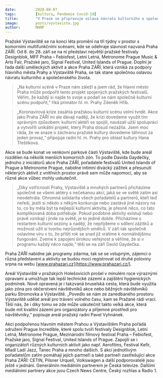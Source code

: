 ```yaml
---
date:         2020-08-07
tags:         [kultura, Pandemie Covid-19]
title:        "V Praze se připravuje oslava návratu kulturního a společenského života"
image: 	      posts/vystaviste.jpg
author:       MHMP
---
```



Pražské Výstaviště se na konci léta promění na tři týdny v prostor s komorními multifunkčními scénami, kde se odehraje slavnost nazvaná Praha ZÁŘÍ. Od 8. do 28. září se na ní představí největší pražské festivaly Designblok, MFF Praha – Febiofest, Letní Letná, Metronome Prague Music & Arts Fair, Pražské jaro, Signal Festival, United Islands of Prague. Doplní je řada další uměleckých aktivit a akce Praha ZÁŘÍ, která vzniká za podpory hlavního města Prahy a Výstaviště Praha, se tak stane společnou oslavou návratu kulturního a společenského života. 

> „Na kulturní scéně v Praze nám záleží a jsem rád, že hlavní město Praha může podpořit tento projekt spojených pražských festivalů. Věřím, že každý si najde to svoje a podaří se nám společně kulturní scénu podpořit,“ říká primátor hl. m. Prahy Zdeněk Hřib.

> „Koronavirová krize zasáhla pražskou kulturní scénu velmi tvrdě. Akce jako Praha ZÁŘÍ mi ale dávají naději, že krizi dovedeme využít tím správným způsobem: kulturní aktéři se spojili, navázali užší spolupráci a vytvořili unikátní projekt, který Praha dosud nezažila. Jsem moc ráda, že ve snaze o záchranu pražské kultury dovedeme táhnout za jeden provaz,“ připojuje radní hl. m. Prahy pro oblast kultury Hana Třeštíková.

Akce se bude konat ve venkovní parkové části Výstaviště, kde bude areál rozdělen na několik menších komorních zón. To podle Davida Gaydečky, jednoho z iniciátorů akce Praha ZÁŘÍ, pořadatele festivalů United Islands of Prague a Metronome Prague, nabídne intimní divácký zážitek a přesunutí některých aktivit z vnitřních prostor právě sem může napomoci, aby se různé akce vůbec mohly uskutečnit. 

> „Díky vstřícnosti Prahy, Výstaviště a mnohých partnerů přicházíme společně se všemi aktéry s nečekanou akcí, jaká se ve světě zatím asi neodehrála. Ohromná solidarita všech pořadatelů a partnerů, kteří teď neřeší, jestli si někdo s někým konkuruje nebo zastává jiné názory na to, co by měla být ta nejlepší kulturní aktivita, je přesně něco, co tato komplikovaná doba potřebuje. Pokud podobné aktivity existují nebo právě vznikají i jinde na světě, je to jedině dobře. Přicházíme s restartem kulturní sezóny a nadějí, že nepřijdeme o sdílení zážitků a možnost užít si tvorbu nejrůznějších umělců. V září tak společně oslavíme víru v to, že příští rok se snad již vrátíme k normálnějšímu fungování. Zveme k zapojení širokou veřejnost a věříme, že si v programu každý něco najde,“ těší se na září David Gaydečka.

Praha ZÁŘÍ nabídne jak programy zdarma, tak se se vstupným, zájemci o různá představení a aktivity se budou moci registrovat od druhé poloviny srpna na webu [www.prahazari.cz](https://www.prahazari.cz/).

Areál Výstaviště v pražských Holešovicích prošel v minulém roce výraznými opravami a umožňuje tak lepší technické zázemí a zajištění hygienických podmínek. Nově opravená je i takzvaná bruselská cesta, která bude využita jako zóna pro občerstvení návštěvníků akce nebo běžných návštěvníků parku Stromovka a Výstaviště. „Povedlo se nám ze zanedbaného prostoru Výstaviště udělat areál pro trávení volného času, kam se Pražané rádi vrací. Těší nás, že i díky tomu se zde může uskutečnit takto velká akce, která bude mít kvalitní zázemí pro organizátory a příjemné prostředí pro návštěvníky,“ popisuje areál pražský radní Pavel Vyhnánek.

Akci podpořenou hlavním městem Prahou a Výstavištěm Praha pořádá sdružení Prague Incredible, které spolu tvoří festivaly Designblok, Letní Letná, Metronome Prague, Mezinárodní filmový festival Praha – Febiofest, Pražské jaro, Signal Festival, United Islands of Prague. Zapojili se i organizátoři různých kulturních aktivit jako např. Aerofilms, Festival Kefír, Mladí Ladí Jazz, Tanec Praha a mnoho dalších. S akcí jednotlivým pořadatelům zatím pomáhají jejich partneři a také partneři zastřešující akce Praha ZÁŘÍ: CETIN, Pilsner Urquell, Volkswagen a další podporovatelé jsou ještě v jednání. Generálním mediálním partnerem je Česká televize. Dalšími mediálními partnery akce jsou Czech News Centre, Český rozhlas a Radio 1.
